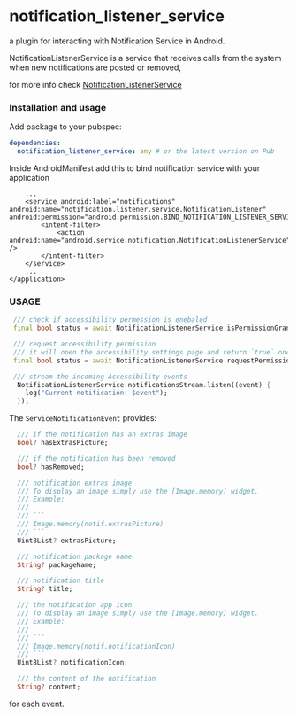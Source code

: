 # notification_listener_service

a plugin for interacting with Notification Service in Android.

NotificationListenerService is a service that receives calls from the system when new notifications are posted or removed,

for more info check [NotificationListenerService](https://developer.android.com/reference/android/service/notification/NotificationListenerService)

### Installation and usage

Add package to your pubspec:

```yaml
dependencies:
  notification_listener_service: any # or the latest version on Pub
```

Inside AndroidManifest add this to bind notification service with your application

```
    ...
    <service android:label="notifications" android:name="notification.listener.service.NotificationListener" android:permission="android.permission.BIND_NOTIFICATION_LISTENER_SERVICE">
        <intent-filter>
            <action android:name="android.service.notification.NotificationListenerService" />
        </intent-filter>
    </service>
    ...
</application>

```

### USAGE

```dart
 /// check if accessibility permession is enebaled
 final bool status = await NotificationListenerService.isPermissionGranted();

 /// request accessibility permission
 /// it will open the accessibility settings page and return `true` once the permission granted.
 final bool status = await NotificationListenerService.requestPermission();

 /// stream the incoming Accessibility events
  NotificationListenerService.notificationsStream.listen((event) {
    log("Current notification: $event");
  });
```

The `ServiceNotificationEvent` provides:

```dart
  /// if the notification has an extras image
  bool? hasExtrasPicture;

  /// if the notification has been removed
  bool? hasRemoved;

  /// notification extras image
  /// To display an image simply use the [Image.memory] widget.
  /// Example:
  ///
  /// ```
  /// Image.memory(notif.extrasPicture)
  /// ```
  Uint8List? extrasPicture;

  /// notification package name
  String? packageName;

  /// notification title
  String? title;

  /// the notification app icon
  /// To display an image simply use the [Image.memory] widget.
  /// Example:
  ///
  /// ```
  /// Image.memory(notif.notificationIcon)
  /// ```
  Uint8List? notificationIcon;

  /// the content of the notification
  String? content;
```

for each event.
